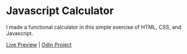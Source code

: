 # Javascript Calculator

I made a functional calculator in this simple exercise of HTML, CSS, and Javascript. 

[Live Preview](https://jaehayi.com/calculator/) | [Odin Project](https://www.theodinproject.com/lessons/foundations-calculator) 

